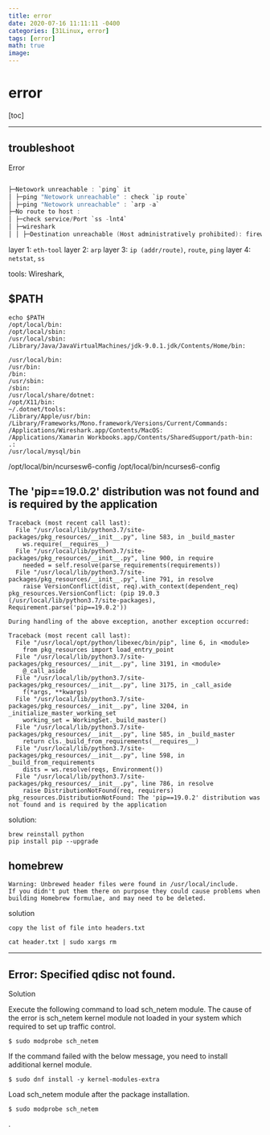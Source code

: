 ```yaml
---
title: error
date: 2020-07-16 11:11:11 -0400
categories: [31Linux, error]
tags: [error]
math: true
image:
---
```




# error

[toc]

---


## troubleshoot

Error

```c

├─Netowork unreachable : `ping` it
│ ├─ping "Netowork unreachable" : check `ip route`
│ ├─ping "Netowork unreachable" : `arp -a`
├─No route to host :
│ ├─check service/Port `ss -lnt4`
│ ├─wireshark
│ │ ├─Destination unreachable (Host administratively prohibited): firewall configuration issue `firewall-cmd --list-all`

```


layer 1: `eth-tool`
layer 2: `arp`
layer 3: `ip (addr/route)`, `route`, `ping`
layer 4: `netstat`, `ss`

tools: Wireshark,


## $PATH

```
echo $PATH
/opt/local/bin:
/opt/local/sbin:
/usr/local/sbin:
/Library/Java/JavaVirtualMachines/jdk-9.0.1.jdk/Contents/Home/bin:

/usr/local/bin:
/usr/bin:
/bin:
/usr/sbin:
/sbin:
/usr/local/share/dotnet:
/opt/X11/bin:
~/.dotnet/tools:
/Library/Apple/usr/bin:
/Library/Frameworks/Mono.framework/Versions/Current/Commands:
/Applications/Wireshark.app/Contents/MacOS:
/Applications/Xamarin Workbooks.app/Contents/SharedSupport/path-bin:
.:
/usr/local/mysql/bin
```
/opt/local/bin/ncursesw6-config
/opt/local/bin/ncurses6-config


## The 'pip==19.0.2' distribution was not found and is required by the application

```
Traceback (most recent call last):
  File "/usr/local/lib/python3.7/site-packages/pkg_resources/__init__.py", line 583, in _build_master
    ws.require(__requires__)
  File "/usr/local/lib/python3.7/site-packages/pkg_resources/__init__.py", line 900, in require
    needed = self.resolve(parse_requirements(requirements))
  File "/usr/local/lib/python3.7/site-packages/pkg_resources/__init__.py", line 791, in resolve
    raise VersionConflict(dist, req).with_context(dependent_req)
pkg_resources.VersionConflict: (pip 19.0.3 (/usr/local/lib/python3.7/site-packages), Requirement.parse('pip==19.0.2'))

During handling of the above exception, another exception occurred:

Traceback (most recent call last):
  File "/usr/local/opt/python/libexec/bin/pip", line 6, in <module>
    from pkg_resources import load_entry_point
  File "/usr/local/lib/python3.7/site-packages/pkg_resources/__init__.py", line 3191, in <module>
    @_call_aside
  File "/usr/local/lib/python3.7/site-packages/pkg_resources/__init__.py", line 3175, in _call_aside
    f(*args, **kwargs)
  File "/usr/local/lib/python3.7/site-packages/pkg_resources/__init__.py", line 3204, in _initialize_master_working_set
    working_set = WorkingSet._build_master()
  File "/usr/local/lib/python3.7/site-packages/pkg_resources/__init__.py", line 585, in _build_master
    return cls._build_from_requirements(__requires__)
  File "/usr/local/lib/python3.7/site-packages/pkg_resources/__init__.py", line 598, in _build_from_requirements
    dists = ws.resolve(reqs, Environment())
  File "/usr/local/lib/python3.7/site-packages/pkg_resources/__init__.py", line 786, in resolve
    raise DistributionNotFound(req, requirers)
pkg_resources.DistributionNotFound: The 'pip==19.0.2' distribution was not found and is required by the application

```

solution:
```
brew reinstall python
pip install pip --upgrade
```

## homebrew

```
Warning: Unbrewed header files were found in /usr/local/include.
If you didn't put them there on purpose they could cause problems when
building Homebrew formulae, and may need to be deleted.
```

solution

```
copy the list of file into headers.txt

cat header.txt | sudo xargs rm

```


---


## Error: Specified qdisc not found.

Solution

Execute the following command to load sch_netem module. The cause of the error is sch_netem kernel module not loaded in your system which required to set up traffic control.

`$ sudo modprobe sch_netem`

If the command failed with the below message, you need to install additional kernel module.

`$ sudo dnf install -y kernel-modules-extra`

Load sch_netem module after the package installation.

`$ sudo modprobe sch_netem`






.
